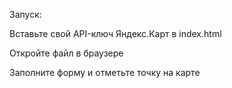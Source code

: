 Запуск:

Вставьте свой API-ключ Яндекс.Карт в index.html

Откройте файл в браузере

Заполните форму и отметьте точку на карте
